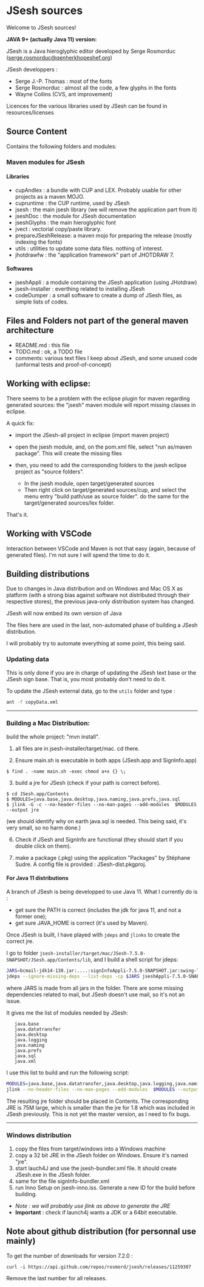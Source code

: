# JSesh sources
Welcome to JSesh sources! 

**JAVA 9+ (actually Java 11) version:**


JSesh is a Java hieroglyphic editor 
developed by Serge Rosmorduc (serge.rosmorduc@qenherkhopeshef.org)

JSesh developpers :
- Serge J.-P. Thomas : most of the fonts
- Serge Rosmorduc : almost all the code, a few glyphs in the fonts
- Wayne Collins (CVS, ant improvement)


Licences for the various libraries used by JSesh can be found in resources/licenses

## Source Content 
Contains the following folders and modules:

### Maven modules for JSesh

#### Libraries
* cupAndlex : a bundle with CUP and LEX. Probably usable for other projects as a maven MOJO.
* cupruntime : the CUP runtime, used by JSesh
* jsesh : the main jsesh library (we will remove the application part from it)
* jseshDoc : the module for JSesh documentation
* jseshGlyphs : the main hieroglyphic font
* jvect : vectorial copy/paste library.
* prepareJSeshRelease: a maven mojo for preparing the release (mostly indexing the fonts)
* utils : utilities to update some data files. nothing of interest.
* jhotdrawfw : the "application framework" part of JHOTDRAW 7.

#### Softwares

* jseshAppli : a module containing
  the JSesh application (using JHotdraw)
* jsesh-installer : everthing related to installing JSesh
* codeDumper : a small software to create a dump of JSesh files, 
  as simple lists of codes.

## Files and Folders not part of the general maven architecture

* README.md : this file
* TODO.md : ok, a TODO file
* comments: various text files I keep about JSesh, 
    and some unused code (unformal tests and 
    proof-of-concept)

## Working with eclipse:

There seems to be a problem with the eclipse plugin for maven regarding generated sources:
the "jsesh" maven module will report missing classes in eclipse.

A quick fix:

* import the JSesh-all project in eclipse (import maven project)
* open the jsesh module, and, on the pom.xml file, select "run as/maven package".
    This will create the missing files
* then, you need to add the corresponding folders to the jsesh eclipse project as "source folders".

    * In the jsesh module, open target/generated sources
	* Then right click on target/generated sources/cup, and select the menu entry "build path/use as source folder".
		do the same for the target/generated sources/lex folder.
		
That's it.

## Working with VSCode

Interaction between VSCode and Maven is not that easy (again, because of generated files). I'm not sure I will spend the time to do it.



## Building distributions

Due to changes in Java distribution and on Windows and Mac OS X as platform 
(with a strong bias against software not distributed through their respective
stores), the previous java-only distribution system has changed.

JSesh will now embed its own version of Java


The files here are used in the last, non-automated phase of building a
JSesh distribution. 

I will probably try to automate everything at some point, this being said.

### Updating data

This is only done if you are in charge of updating the JSesh text base or the JSesh sign base.
That is, you most probably don't need to do it.

To update the JSesh external data, go to the `utils` folder and type :

~~~bash
ant -f copyData.xml
~~~


------------------------------------
### Building a Mac Distribution:

build the whole project: "mvn install".

1. all files are in jsesh-installer/target/mac. cd there.

5. Ensure main.sh is executable in both apps (JSesh.app and SignInfo.app)
~~~
$ find . -name main.sh -exec chmod a+x {} \;
~~~

3. build a jre for JSesh (check if your path is correct before).

~~~
$ cd JSesh.app/Contents
$ MODULES=java.base,java.desktop,java.naming,java.prefs,java.sql
$ jlink -G -c --no-header-files --no-man-pages --add-modules  $MODULES --output jre
~~~
  (we should identify why on earth java.sql is needed. This being said, it's very small,
   so no harm done.)


6. Check if JSesh and SignInfo are functional (they should start if you double click on them).

7. make a package (.pkg) using the application "Packages" by Stéphane Sudre.
    A config file is provided : JSesh-dist.pkgproj.


#### For Java 11 distributions

A branch of JSesh is being developped to use Java 11. What I currently do is :

- get sure the PATH is correct (includes the jdk for java 11, and not a former one);
- get sure JAVA_HOME is correct (it's used by Maven).

Once JSesh is built, I have played with `jdeps` and `jlinks` to create the correct jre.

I go to folder `jsesh-installer/target/mac/JSesh-7.5.0-SNAPSHOT/JSesh.app/Contents/lib`, and
I build a shell script for jdeps:
~~~sh
JARS=bcmail-jdk14-138.jar:....:signInfoAppli-7.5.0-SNAPSHOT.jar:swing-layout-1.0.3.jar
jdeps --ignore-missing-deps --list-deps -cp $JARS jseshAppli-7.5.0-SNAPSHOT.jar
~~~
where JARS is made from all jars in the folder. There are some missing dependencies related to mail, but JSesh doesn't use 
mail, so it's not an issue.

It gives me the list of modules needed by JSesh:
~~~
   java.base
   java.datatransfer
   java.desktop
   java.logging
   java.naming
   java.prefs
   java.sql
   java.xml
~~~

I use this list to build and run the following script:
~~~sh
MODULES=java.base,java.datatransfer,java.desktop,java.logging,java.naming,java.prefs,java.sql,java.xml
jlink --no-header-files --no-man-pages --add-modules  $MODULES --output jre
~~~

The resulting jre folder should be placed in Contents. The corresponding JRE is 75M large, which is smaller than the
jre for 1.8 which was included in JSesh previously. This is not yet the master version, as I need to fix bugs.

------------------------------------
### Windows distribution

1. copy the files from target/windows into a Windows machine
2. copy a 32 bit JRE in the JSesh folder on Windows. Ensure it's named "jre".
3. start lauch4J and use the jsesh-bundler.xml file. It should create JSesh.exe in the JSesh folder.
4. same for the file signInfo-bundler.xml
5. run Inno Setup on jsesh-inno.iss. Generate a new ID for the build before building.

- *Note : we will probably use jlink as above to generate the JRE*
- **Important** : check if launch4j wants a JDK or a 64bit executable.



## Note about github distribution (for personnal use mainly)

To get the number of downloads for version 7.2.0 :

~~~~~~~~~~~~~
curl -i https://api.github.com/repos/rosmord/jsesh/releases/11259307
~~~~~~~~~~~~~

Remove the last number for all releases.
